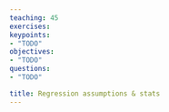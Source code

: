 ```yaml
---
teaching: 45
exercises: 
keypoints:
- "TODO"
objectives:
- "TODO"
questions:
- "TODO"

title: Regression assumptions & stats
---
```


